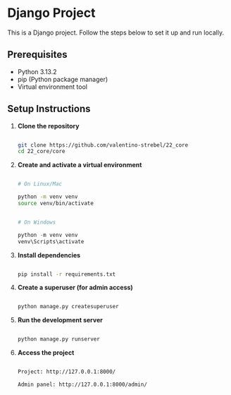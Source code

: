 # Django Project

This is a Django project. Follow the steps below to set it up and run locally.

## Prerequisites

- Python 3.13.2
- pip (Python package manager)
- Virtual environment tool

## Setup Instructions

1. **Clone the repository**

   ```bash

   git clone https://github.com/valentino-strebel/22_core
   cd 22_core/core

   ```

2. **Create and activate a virtual environment**

   ```bash

   # On Linux/Mac

   python -m venv venv
   source venv/bin/activate

   ```

   ```powershell

   # On Windows

   python -m venv venv
   venv\Scripts\activate

   ```

3. **Install dependencies**

   ```bash

   pip install -r requirements.txt

   ```

4. **Create a superuser (for admin access)**

   ```bash

   python manage.py createsuperuser

   ```

5. **Run the development server**

   ```bash

   python manage.py runserver

   ```

6. **Access the project**

   ```bash

   Project: http://127.0.0.1:8000/

   Admin panel: http://127.0.0.1:8000/admin/

   ```
